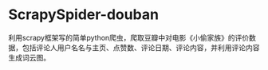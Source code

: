 # ScrapySpider-douban
利用scrapy框架写的简单python爬虫，爬取豆瓣中对电影《小偷家族》的评价数据，包括评论人用户名名与主页、点赞数、评论日期、评论内容，并利用评论内容生成词云图。
